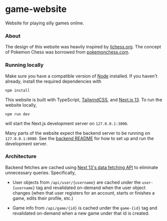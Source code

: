 # game-website
Website for playing silly games online.

### About
The design of this website was heavily inspired by [lichess.org](https://lichess.org/).
The concept of Pokemon Chess was borrowed from [pokemonchess.com](https://pokemonchess.com/).

### Running locally
Make sure you have a compatible version of [Node](https://nodejs.org/en) installed. If you haven't already, install the
required dependencies with
```shell
npm install
```
This website is built with TypeScript, [TailwindCSS](https://tailwindcss.com/docs/utility-first), and [Next.js 13](https://nextjs.org/docs).
To run the website locally,
```shell
npm run dev
```
will start the Next.js development server on `127.0.0.1:3000`.

Many parts of the website expect the backend server to be running on `127.0.0.1:8080`. See the [backend README](https://github.com/SVWEFSBRWHWBCOTSEID/game-website-backend)
for how to set up and run the development server.

### Architecture
<!-- ... -->
Backend fetches are cached using [Next 13's data fetching API](https://nextjs.org/docs/app/building-your-application/data-fetching)
to eliminate unnecessary queries. Specifically,

- User objects from `/api/user/{username}` are cached under the `user-{username}` tag and revalidated on-demand when the
user object changes (when that user registers for an account, starts or finishes a game, edits their profile, etc.)

<!-- TODO: not true? -->
- Game info from `/api/game/{id}` is cached under the `game-{id}` tag and revalidated on-demand when a new game under that
id is created.
